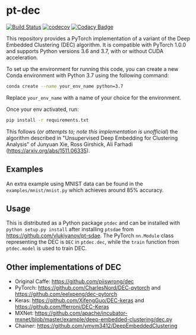 # pt-dec
[![Build Status](https://travis-ci.org/vlukiyanov/pt-dec.svg?branch=master)](https://travis-ci.org/vlukiyanov/pt-dec) [![codecov](https://codecov.io/gh/vlukiyanov/pt-dec/branch/master/graph/badge.svg)](https://codecov.io/gh/vlukiyanov/pt-dec)
[![Codacy Badge](https://api.codacy.com/project/badge/Grade/5877a6b3baa342c3bb2d8f4a4c94f8dd)](https://app.codacy.com/app/vlukiyanov/pt-dec?utm_source=github.com&utm_medium=referral&utm_content=vlukiyanov/pt-dec&utm_campaign=Badge_Grade_Settings)

This repository provides a PyTorch implementation of a variant of the Deep Embedded Clustering (DEC) algorithm. It is compatible with PyTorch 1.0.0 and supports Python versions 3.6 and 3.7, with or without CUDA acceleration.

To set up the environment for running this code, you can create a new Conda environment with Python 3.7 using the following command:

```bash
conda create --name your_env_name python=3.7
```
Replace `your_env_name` with a name of your choice for the environment.

Once your env activated, run:
```bash
pip install -r requirements.txt
```

This follows (*or attempts to; note this implementation is unofficial*) the algorithm described in "Unsupervised Deep Embedding for Clustering Analysis" of Junyuan Xie, Ross Girshick, Ali Farhadi (<https://arxiv.org/abs/1511.06335>).

## Examples

An extra example using MNIST data can be found in the `examples/mnist/mnist.py` which achieves around 85% accuracy.

## Usage

This is distributed as a Python package `ptdec` and can be installed with `python setup.py install` after installing `ptsdae` from https://github.com/vlukiyanov/pt-sdae. The PyTorch `nn.Module` class representing the DEC is `DEC` in `ptdec.dec`, while the `train` function from `ptdec.model` is used to train DEC.

## Other implementations of DEC

*   Original Caffe: <https://github.com/piiswrong/dec>
*   PyTorch: <https://github.com/CharlesNord/DEC-pytorch> and <https://github.com/eelxpeng/dec-pytorch>
*   Keras: <https://github.com/XifengGuo/DEC-keras> and <https://github.com/fferroni/DEC-Keras>
*   MXNet: <https://github.com/apache/incubator-mxnet/blob/master/example/deep-embedded-clustering/dec.py>
*   Chainer: <https://github.com/ymym3412/DeepEmbeddedClustering>

